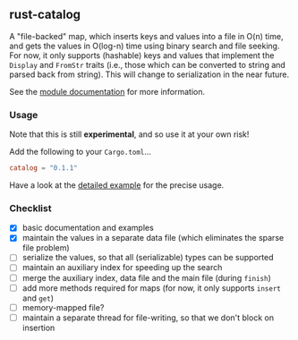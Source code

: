 ## rust-catalog

A "file-backed" map, which inserts keys and values into a file in O(n) time, and gets the values in O(log-n) time using binary search and file seeking. For now, it only supports (hashable) keys and values that implement the `Display` and `FromStr` traits (i.e., those which can be converted to string and parsed back from string). This will change to serialization in the near future.

See the [module documentation](https://wafflespeanut.github.io/rust-catalog/catalog/) for more information.

### Usage

Note that this is still **experimental**, and so use it at your own risk!

Add the following to your `Cargo.toml`...

``` toml
catalog = "0.1.1"
```

Have a look at the [detailed example](https://wafflespeanut.github.io/rust-catalog/catalog/struct.HashFile.html#examples) for the precise usage.

### Checklist
 - [x] basic documentation and examples
 - [x] maintain the values in a separate data file (which eliminates the sparse file problem)
 - [ ] serialize the values, so that all (serializable) types can be supported
 - [ ] maintain an auxiliary index for speeding up the search
 - [ ] merge the auxiliary index, data file and the main file (during `finish`)
 - [ ] add more methods required for maps (for now, it only supports `insert` and `get`)
 - [ ] memory-mapped file?
 - [ ] maintain a separate thread for file-writing, so that we don't block on insertion
